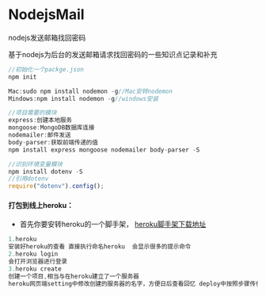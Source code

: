# NodejsMail
nodejs发送邮箱找回密码

基于nodejs为后台的发送邮箱请求找回密码的一些知识点记录和补充

~~~js
//初始化一个packge.json
npm init

Mac:sudo npm install nodemon -g//Mac安转nodemon
Mindows:npm install nodemon -g//windows安装
~~~

~~~js
//项目需要的模块
express:创建本地服务
mongoose:MongoDB数据库连接
nodemailer:邮件发送
body-parser:获取前端传递的值
npm install express mongoose nodemailer body-parser -S
~~~

~~~js
//识别环境变量模块
npm install dotenv -S
//引用dotenv
require("dotenv").config();
~~~



####	打包到线上heroku：

- 首先你要安转heroku的一个脚手架，
  [heroku脚手架下载地址](https://devcenter.heroku.com/articles/heroku-cli#download-and-install)

~~~js
1.heroku
安装好heroku的查看 直接执行命名heroku  会显示很多的提示命令
2.heroku login
会打开浏览器进行登录
3.heroku create
创建一个项目,相当与在heroku建立了一个服务器
heroku网页端setting中修改创建的服务器的名字，方便日后查看回忆 deploy中按照步骤传代码到heroku就可以了
~~~



